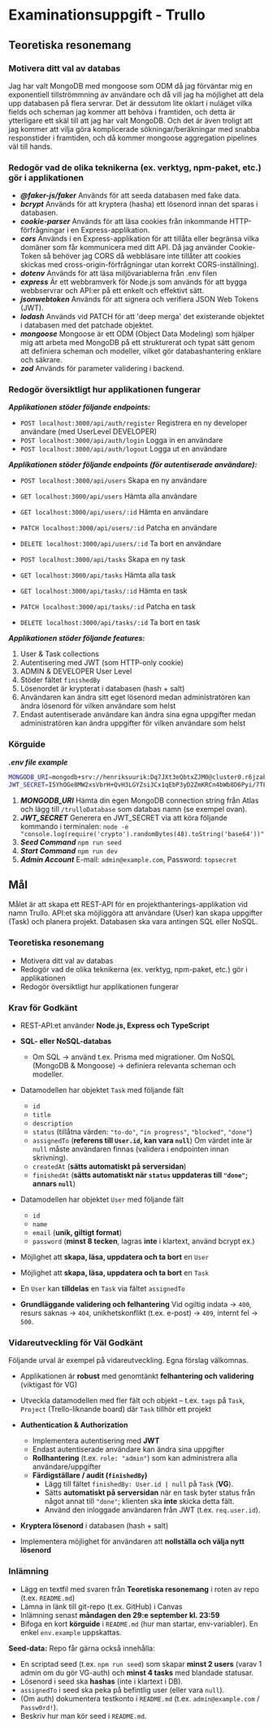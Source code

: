 # Examinationsuppgift - Trullo

## Teoretiska resonemang

### Motivera ditt val av databas

Jag har valt MongoDB med mongoose som ODM då jag förväntar mig en exponentiell tillströmmning av användare 
och då vill jag ha möjlighet att dela upp databasen på flera servrar.
Det är dessutom lite oklart i nuläget vilka fields och scheman jag kommer att behöva i framtiden, och detta är ytterligare ett 
skäl till att jag har valt MongoDB.
Och det är även troligt att jag kommer att vilja göra komplicerade sökningar/beräkningar med snabba responstider 
i framtiden, och då kommer mongoose aggregation pipelines väl till hands.

### Redogör vad de olika teknikerna (ex. verktyg, npm-paket, etc.) gör i applikationen

- ***@faker-js/faker*** Används för att seeda databasen med fake data.
- ***bcrypt*** Används för att kryptera (hasha) ett lösenord innan det sparas i databasen.
- ***cookie-parser*** Används för att läsa cookies från inkommande HTTP-förfrågningar i en Express-applikation.
- ***cors*** Används i en Express-applikation för att tillåta eller begränsa vilka domäner som får kommunicera med ditt API. Då jag använder Cookie-Token så behöver jag CORS då webbläsare inte tillåter att cookies skickas med cross-origin-förfrågningar utan korrekt CORS-inställning).
- ***dotenv*** Används för att läsa miljövariablerna från .env filen
- ***express*** Är ett webbramverk för Node.js som används för att bygga webbservrar och API:er på ett enkelt och effektivt sätt.
- ***jsonwebtoken*** Används för att signera och verifiera JSON Web Tokens (JWT).
- ***lodash*** Används vid PATCH för att 'deep merga' det existerande objektet i databasen med det patchade objektet. 
- ***mongoose*** Mongoose är ett ODM (Object Data Modeling) som hjälper mig att arbeta med MongoDB på ett strukturerat och typat sätt genom att definiera scheman och modeller, vilket gör databashantering enklare och säkrare.
- ***zod*** Används för parameter validering i backend.

### Redogör översiktligt hur applikationen fungerar

***Applikationen stöder följande endpoints:***
- `POST localhost:3000/api/auth/register` Registrera en ny developer användare (med UserLevel DEVELOPER)
- `POST localhost:3000/api/auth/login` Logga in en användare
- `POST localhost:3000/api/auth/logout` Logga ut en användare

***Applikationen stöder följande endpoints (för autentiserade användare):***
- `POST localhost:3000/api/users` Skapa en ny användare
- `GET localhost:3000/api/users` Hämta alla användare
- `GET localhost:3000/api/users/:id` Hämta en användare
- `PATCH localhost:3000/api/users/:id` Patcha en användare
- `DELETE localhost:3000/api/users/:id` Ta bort en användare

- `POST localhost:3000/api/tasks` Skapa en ny task
- `GET localhost:3000/api/tasks` Hämta alla task
- `GET localhost:3000/api/tasks/:id` Hämta en task
- `PATCH localhost:3000/api/tasks/:id` Patcha en task
- `DELETE localhost:3000/api/tasks/:id` Ta bort en task

***Applikationen stöder följande features:***
1. User & Task collections
2. Autentisering med JWT (som HTTP-only cookie)
3. ADMIN & DEVELOPER User Level
4. Stöder fältet `finishedBy`
5. Lösenordet är krypterat i databasen (hash + salt)
6. Användaren kan ändra sitt eget lösenord medan administratören kan ändra lösenord för vilken användare som helst
7. Endast autentiserade användare kan ändra sina egna uppgifter medan administratören kan ändra uppgifter för vilken användare som helst

### Körguide 
***.env file example***
```bash
MONGODB_URI=mongodb+srv://henriksuurik:Dq7JXt3eQbtxZJM0@cluster0.r6jzab0.mongodb.net/trulloDatabase?retryWrites=true&w=majority&appName=Cluster0
JWT_SECRET=I5YhOGe8MW2xsVbrH+QvH3LGYZsi3Cx1qEbP3yD2ZmKRCn4bWb8D6Pyi/7TFEL17
```
  

1. ***MONGODB_URI*** Hämta din egen MongoDB connection string från Atlas och lägg till `/trulloDatabase` som databas namn (se exempel ovan).
2. ***JWT_SECRET*** Generera en JWT_SECRET via att köra följande kommando i terminalen: `node -e "console.log(require('crypto').randomBytes(48).toString('base64'))"`
3. ***Seed Command*** `npm run seed`
4. ***Start Command*** `npm run dev`
5. ***Admin Account*** E-mail: `admin@example.com`, Password: `topsecret`

## Mål

Målet är att skapa ett REST-API för en projekthanterings-applikation vid namn Trullo. API\:et ska möjliggöra att användare (User) kan skapa uppgifter (Task) och planera projekt. Databasen ska vara antingen SQL eller NoSQL.

### Teoretiska resonemang

- Motivera ditt val av databas
- Redogör vad de olika teknikerna (ex. verktyg, npm-paket, etc.) gör i applikationen
- Redogör översiktligt hur applikationen fungerar

### Krav för Godkänt

- REST-API\:et använder **Node.js, Express och TypeScript**
- **SQL- eller NoSQL-databas**
  - Om SQL → använd t.ex. Prisma med migrationer. Om NoSQL (MongoDB & Mongoose) → definiera relevanta scheman och modeller.
- Datamodellen har objektet `Task` med följande fält

  - `id`
  - `title`
  - `description`
  - `status` (tillåtna värden: `"to-do"`, `"in progress"`, `"blocked"`, `"done"`)
  - `assignedTo` (**referens till `User.id`, kan vara `null`**)
    Om värdet inte är `null` måste användaren finnas (validera i endpointen innan skrivning).
  - `createdAt` (**sätts automatiskt på serversidan**)
  - `finishedAt` (**sätts automatiskt när `status` uppdateras till `"done"`; annars `null`**)

- Datamodellen har objektet `User` med följande fält

  - `id`
  - `name`
  - `email` (**unik, giltigt format**)
  - `password` (**minst 8 tecken**, lagras **inte** i klartext, använd bcrypt ex.)

- Möjlighet att **skapa, läsa, uppdatera och ta bort** en `User`
- Möjlighet att **skapa, läsa, uppdatera och ta bort** en `Task`
- En `User` kan **tilldelas** en `Task` via fältet `assignedTo`
- **Grundläggande validering och felhantering**
  Vid ogiltig indata → `400`, resurs saknas → `404`, unikhetskonflikt (t.ex. e-post) → `409`, internt fel → `500`.

### Vidareutveckling för Väl Godkänt

Följande urval är exempel på vidareutveckling. Egna förslag välkomnas.

- Applikationen är **robust** med genomtänkt **felhantering och validering** (viktigast för VG)
- Utveckla datamodellen med fler fält och objekt
  – t.ex. `tags` på `Task`, `Project` (Trello-liknande board) där `Task` tillhör ett projekt
- **Authentication & Authorization**

  - Implementera autentisering med **JWT**
  - Endast autentiserade användare kan ändra sina uppgifter
  - **Rollhantering** (t.ex. `role: "admin"`) som kan administrera alla användare/uppgifter
  - **Färdigställare / audit (`finishedBy`)**
    - Lägg till fältet `finishedBy: User.id | null` på `Task` (**VG**).
    - Sätts **automatiskt på serversidan** när en task byter status från något annat till `"done"`; klienten ska **inte** skicka detta fält.
    - Använd den inloggade användaren från JWT (t.ex. `req.user.id`).

- **Kryptera lösenord** i databasen (hash + salt)
- Implementera möjlighet för användaren att **nollställa och välja nytt lösenord**

### Inlämning

- Lägg en textfil med svaren från **Teoretiska resonemang** i roten av repo (t.ex. `README.md`)
- Lämna in länk till git-repo (t.ex. GitHub) i Canvas
- Inlämning senast **måndagen den 29\:e september kl. 23:59**
- Bifoga en kort **körguide** i `README.md` (hur man startar, env-variabler). En enkel `env.example` uppskattas.

**Seed-data:**
Repo får gärna också innehålla:

- En scriptad seed (t.ex. `npm run seed`) som skapar **minst 2 users** (varav 1 admin om du gör VG-auth) och **minst 4 tasks** med blandade statusar.
- Lösenord i seed ska **hashas** (inte i klartext i DB).
- `assignedTo` i seed ska peka på befintlig user (eller vara `null`).
- (Om auth) dokumentera testkonto i `README.md` (t.ex. `admin@example.com` / `Passw0rd!`).
- Beskriv hur man kör seed i `README.md`.
